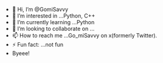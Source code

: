 - 👋 Hi, I’m @GomiSavvy
- 👀 I’m interested in ...Python, C++
- 🌱 I’m currently learning ...Python 
- 💞️ I’m looking to collaborate on ...
- 📫 How to reach me ...Go_miSavvy on x(formerly Twitter).
- ⚡ Fun fact: ...not fun
- Byeee!
<!---
GomiSavvy/GomiSavvy is a ✨ special ✨ repository because its `README.md` (this file) appears on your GitHub profile.
You can click the Preview link to take a look at your changes.
--->

